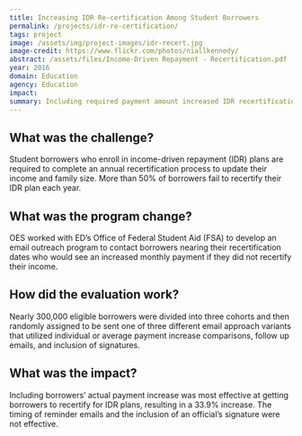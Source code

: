 ```yaml
---
title: Increasing IDR Re-certification Among Student Borrowers
permalink: /projects/idr-re-certification/
tags: project
image: /assets/img/project-images/idr-recert.jpg
image-credit: https://www.flickr.com/photos/niallkennedy/
abstract: /assets/files/Income-Driven Repayment - Recertification.pdf
year: 2016
domain: Education
agency: Education
impact:
summary: Including required payment amount increased IDR recertification by 33.9%.
---
```

## What was the challenge?

Student borrowers who enroll in income-driven repayment (IDR) plans are required to complete an annual recertification process to update their income and family size. More than 50% of borrowers fail to recertify their IDR plan each year.

## What was the program change?

OES worked with ED’s Office of Federal Student Aid (FSA) to develop an email outreach program to contact borrowers nearing their recertification dates who would see an increased monthly payment if they did not recertify their income.

## How did the evaluation work?

Nearly 300,000 eligible borrowers were divided into three cohorts and then randomly assigned to be sent one of three different email approach variants that utilized individual or average payment increase comparisons, follow up emails, and inclusion of signatures.

## What was the impact?

Including borrowers’ actual payment increase was most effective at getting borrowers to recertify for IDR plans, resulting in a 33.9% increase. The timing of reminder emails and the inclusion of an official’s signature were not effective.
